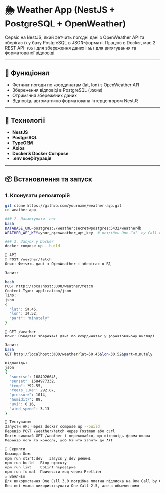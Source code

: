# 🌦️ Weather App (NestJS + PostgreSQL + OpenWeather)

Сервіс на NestJS, який фетчить погодні дані з OpenWeather API та зберігає їх у базу PostgreSQL в JSON-форматі. Працює в Docker, має 2 REST API: `POST` для збереження даних і `GET` для витягування та форматованої відповіді.

---

## 🚀 Функціонал

- Фетчинг погоди по координатам (lat, lon) з OpenWeather API
- Збереження відповіді в PostgreSQL (`JSONB`)
- Отримання збережених даних
- Відповідь автоматично форматована інтерцептором NestJS

---

## 🧱 Технології

- **NestJS**
- **PostgreSQL**
- **TypeORM**
- **Axios**
- **Docker & Docker Compose**
- **.env конфігурація**

---

## 📦 Встановлення та запуск

### 1. Клонувати репозиторій
```bash
git clone https://github.com/yourname/weather-app.git
cd weather-app  

### 2. Налаштувати .env
bash
DATABASE_URL=postgres://weather:secret@postgres:5432/weatherdb
WEATHER_API_KEY=your_openweather_api_key  # потрібен One Call by Call план

### 3. Запуск у Docker
docker compose up --build

📮 API
🔹 POST /weather/fetch
Опис: Фетчить дані з OpenWeather і зберігає в БД

Запит:

bash
POST http://localhost:3000/weather/fetch
Content-Type: application/json
Тіло:
json
{
  "lat": 50.45,
  "lon": 30.52,
  "part": "minutely"
}

🔹 GET /weather
Опис: Повертає збережені дані по координатах у форматованому вигляді

Запит:
bash
GET http://localhost:3000/weather?lat=50.45&lon=30.52&part=minutely

Відповідь:
json
{
  "sunrise": 1684926645,
  "sunset": 1684977332,
  "temp": 292.55,
  "feels_like": 292.87,
  "pressure": 1014,
  "humidity": 89,
  "uvi": 0.16,
  "wind_speed": 3.13
}

🧪 Тестування
Запусти API через docker compose up --build
Перевір POST /weather/fetch через Postman або curl
Потім виконай GET /weather і переконайся, що відповідь форматована
Перевір логи та консоль, щоб бачити запити до API

📂 Скрипти
Команда	Опис
npm run start:dev	Запуск у dev режимі
npm run build	Білд проєкту
npm run lint	ESLint перевірка
npm run format	Причесати код через Prettier
⚠️ Важливо
Для використання One Call 3.0 потрібна платна підписка на One Call by Call
Без неї можна використовувати One Call 2.5, але з обмеженнями
